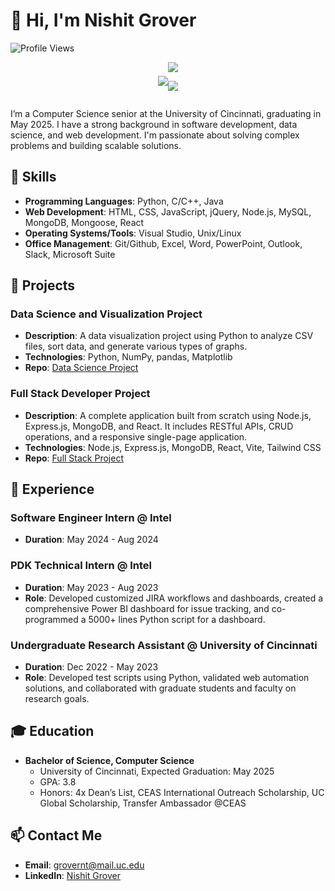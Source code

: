 # 👋 Hi, I'm Nishit Grover

![Profile Views](https://komarev.com/ghpvc/?username=nishit2003&color=blue)

<div align="center" >
<div  style="display: inline-flex; align-items: center;">

<a href="https://github.com/anuraghazra/github-readme-stats">
  <img align="center" src="https://github-readme-stats.vercel.app/api?username=nishit2003&count_private=true&layout=compact&show_icons=true&hide_border=true&theme=prussian&border_radius=15&width=325&line_height=20&hide=stars" />
</a>

<hl/>

<a href="https://github.com/anuraghazra/convoychat">
  <img align="center" src="https://github-readme-stats.vercel.app/api/top-langs/?username=nishit2003&layout=compact&theme=prussian&&langs_count=6&hide_border=true&border_radius=15&" />
</a>

![](https://github-readme-streak-stats.herokuapp.com/?user=nishit2003&theme=dark&hide_border=false)<br/>
</div>
</div>

I’m a Computer Science senior at the University of Cincinnati, graduating in May 2025. I have a strong background in software development, data science, and web development. I'm passionate about solving complex problems and building scalable solutions.

## 🚀 Skills
- **Programming Languages**: Python, C/C++, Java
- **Web Development**: HTML, CSS, JavaScript, jQuery, Node.js, MySQL, MongoDB, Mongoose, React
- **Operating Systems/Tools**: Visual Studio, Unix/Linux
- **Office Management**: Git/Github, Excel, Word, PowerPoint, Outlook, Slack, Microsoft Suite

## 🌟 Projects
### Data Science and Visualization Project
- **Description**: A data visualization project using Python to analyze CSV files, sort data, and generate various types of graphs.
- **Technologies**: Python, NumPy, pandas, Matplotlib
- **Repo**: [Data Science Project]()

### Full Stack Developer Project
- **Description**: A complete application built from scratch using Node.js, Express.js, MongoDB, and React. It includes RESTful APIs, CRUD operations, and a responsive single-page application.
- **Technologies**: Node.js, Express.js, MongoDB, React, Vite, Tailwind CSS
- **Repo**: [Full Stack Project](https://github.com/nishit2003/BookStore)

## 💼 Experience
### Software Engineer Intern @ Intel
- **Duration**: May 2024 - Aug 2024

### PDK Technical Intern @ Intel
- **Duration**: May 2023 - Aug 2023
- **Role**: Developed customized JIRA workflows and dashboards, created a comprehensive Power BI dashboard for issue tracking, and co-programmed a 5000+ lines Python script for a dashboard.

### Undergraduate Research Assistant @ University of Cincinnati
- **Duration**: Dec 2022 - May 2023
- **Role**: Developed test scripts using Python, validated web automation solutions, and collaborated with graduate students and faculty on research goals.

## 🎓 Education
- **Bachelor of Science, Computer Science**
  - University of Cincinnati, Expected Graduation: May 2025
  - GPA: 3.8
  - Honors: 4x Dean’s List, CEAS International Outreach Scholarship, UC Global Scholarship, Transfer Ambassador @CEAS

## 📫 Contact Me
- **Email**: grovernt@mail.uc.edu
- **LinkedIn**: [Nishit Grover](https://www.linkedin.com/in/grovernishit/)

